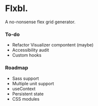 # Flxbl.

A no-nonsense flex grid generator.

### To-do

- Refactor Visualizer compontent (maybe)
- Accessibility audit
- Custom hooks

### Roadmap

- Sass support
- Multiple unit support
- useContext
- Persistent state
- CSS modules
